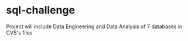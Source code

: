 # sql-challenge
Project will include Data Engineering and Data Analysis of 7 databases in CVS's files
